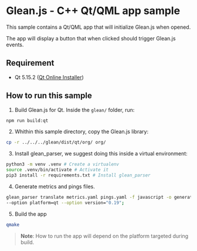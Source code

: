 # Glean.js - C++ Qt/QML app sample

This sample contains a Qt/QML app that will initialize Glean.js when opened.

The app will display a button that when clicked should trigger Glean.js events.

## Requirement

- Qt 5.15.2 ([Qt Online Installer](https://www.qt.io/download-qt-installer))

## How to run this sample


1. Build Glean.js for Qt. Inside the `glean/` folder, run:

```bash
npm run build:qt
```

2. Whithin this sample directory, copy the Glean.js library:

```bash
cp -r ../../../glean/dist/qt/org/ org/
```

3. Install glean_parser, we suggest doing this inside a virtual environment:

```bash
python3 -m venv .venv # Create a virtualenv
source .venv/bin/activate # Activate it
pip3 install -r requirements.txt # Install glean_parser
```

4. Generate metrics and pings files.

```bash
glean_parser translate metrics.yaml pings.yaml -f javascript -o generated \
--option platform=qt --option version="0.19";
```

5. Build the app

```bash
qmake
```

> **Note**: How to run the app will depend on the platform targeted during build.
